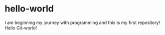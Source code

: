 # hello-world
I am beginning my journey with programming and this is my first repository! Hello Git-world!
